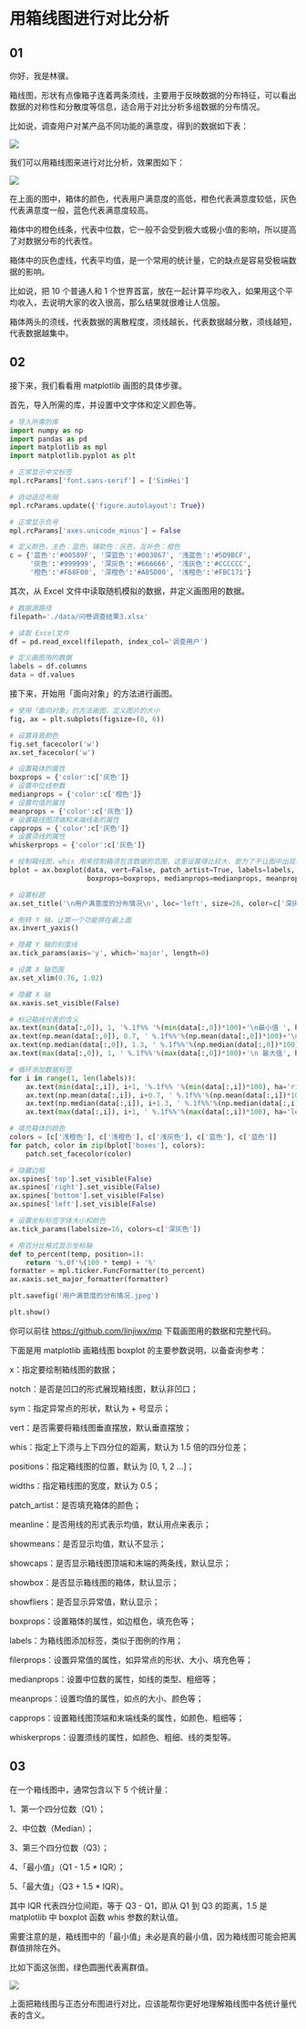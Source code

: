 #  用箱线图进行对比分析

## 01

你好，我是林骥。

箱线图，形状有点像箱子连着两条须线，主要用于反映数据的分布特征，可以看出数据的对称性和分散度等信息，适合用于对比分析多组数据的分布情况。

比如说，调查用户对某产品不同功能的满意度，得到的数据如下表：

![ ](https://tva1.sinaimg.cn/large/007S8ZIlgy1gficrtx3wdj30j30dwdhh.jpg)

我们可以用箱线图来进行对比分析，效果图如下：

![ ](https://tva1.sinaimg.cn/large/007S8ZIlgy1gfif37p3t7j30g00c0mxr.jpg)

在上面的图中，箱体的颜色，代表用户满意度的高低，橙色代表满意度较低，灰色代表满意度一般，蓝色代表满意度较高。

箱体中的橙色线条，代表中位数，它一般不会受到极大或极小值的影响，所以提高了对数据分布的代表性。

箱体中的灰色虚线，代表平均值，是一个常用的统计量，它的缺点是容易受极端数据的影响。

比如说，把 10 个普通人和 1 个世界首富，放在一起计算平均收入，如果用这个平均收入，去说明大家的收入很高，那么结果就很难让人信服。

箱体两头的须线，代表数据的离散程度，须线越长，代表数据越分散，须线越短，代表数据越集中。



## 02

接下来，我们看看用 matplotlib 画图的具体步骤。

首先，导入所需的库，并设置中文字体和定义颜色等。

```python
# 导入所需的库
import numpy as np
import pandas as pd
import matplotlib as mpl
import matplotlib.pyplot as plt

# 正常显示中文标签
mpl.rcParams['font.sans-serif'] = ['SimHei']

# 自动适应布局
mpl.rcParams.update({'figure.autolayout': True})

# 正常显示负号
mpl.rcParams['axes.unicode_minus'] = False

# 定义颜色，主色：蓝色，辅助色：灰色，互补色：橙色
c = {'蓝色':'#00589F', '深蓝色':'#003867', '浅蓝色':'#5D9BCF',
     '灰色':'#999999', '深灰色':'#666666', '浅灰色':'#CCCCCC',
     '橙色':'#F68F00', '深橙色':'#A05D00', '浅橙色':'#FBC171'}
```

其次，从 Excel 文件中读取随机模拟的数据，并定义画图用的数据。

```python
# 数据源路径
filepath='./data/问卷调查结果3.xlsx'

# 读取 Excel文件
df = pd.read_excel(filepath, index_col='调查用户')

# 定义画图用的数据
labels = df.columns
data = df.values
```

接下来，开始用「面向对象」的方法进行画图。

```python
# 使用「面向对象」的方法画图，定义图片的大小
fig, ax = plt.subplots(figsize=(8, 6))

# 设置背景颜色
fig.set_facecolor('w')
ax.set_facecolor('w')

# 设置箱体的属性
boxprops = {'color':c['灰色']}
# 设置中位线参数
medianprops = {'color':c['橙色']}
# 设置均值的属性
meanprops = {'color':c['灰色']}
# 设置箱线图顶端和末端线条的属性
capprops = {'color':c['灰色']}
# 设置须线的属性
whiskerprops = {'color':c['灰色']}

# 绘制箱线图，whis 用来控制箱须包含数据的范围，这里设置得比较大，是为了不让图中出现异常点
bplot = ax.boxplot(data, vert=False, patch_artist=True, labels=labels, showmeans=True, whis=5, meanline=True, 
                   boxprops=boxprops, medianprops=medianprops, meanprops=meanprops, capprops=capprops, whiskerprops=whiskerprops)

# 设置标题
ax.set_title('\n用户满意度的分布情况\n', loc='left', size=26, color=c['深灰色'])

# 倒转 Y 轴，让第一个功能排在最上面
ax.invert_yaxis()

# 隐藏 Y 轴的刻度线
ax.tick_params(axis='y', which='major', length=0)

# 设置 X 轴范围
ax.set_xlim(0.76, 1.02)

# 隐藏 X 轴
ax.xaxis.set_visible(False)

# 标记箱线代表的含义
ax.text(min(data[:,0]), 1, '%.1f%% '%(min(data[:,0])*100)+'\n最小值 ', ha='right', fontsize=12, color=c['深灰色'], va='center')
ax.text(np.mean(data[:,0]), 0.7, ' %.1f%%'%(np.mean(data[:,0])*100)+'\n 平均值', ha='center', fontsize=12, color=c['深灰色'], va='bottom')
ax.text(np.median(data[:,0]), 1.3, ' %.1f%%'%(np.median(data[:,0])*100)+'\n中位数', ha='center', fontsize=12, color=c['橙色'], va='top')
ax.text(max(data[:,0]), 1, ' %.1f%%'%(max(data[:,0])*100)+'\n 最大值', ha='left', fontsize=12, color=c['深灰色'], va='center')

# 循环添加数据标签
for i in range(1, len(labels)):
    ax.text(min(data[:,i]), i+1, '%.1f%% '%(min(data[:,i])*100), ha='right', fontsize=12, color=c['深灰色'], va='center')
    ax.text(np.mean(data[:,i]), i+0.7, ' %.1f%%'%(np.mean(data[:,i])*100), ha='center', fontsize=12, color=c['深灰色'], va='bottom')
    ax.text(np.median(data[:,i]), i+1.3, ' %.1f%%'%(np.median(data[:,i])*100), ha='center', fontsize=12, color=c['橙色'], va='top')
    ax.text(max(data[:,i]), i+1, ' %.1f%%'%(max(data[:,i])*100), ha='left', fontsize=12, color=c['深灰色'], va='center')

# 填充箱体的颜色
colors = [c['浅橙色'], c['浅橙色'], c['浅灰色'], c['蓝色'], c['蓝色']]
for patch, color in zip(bplot['boxes'], colors):
    patch.set_facecolor(color)

# 隐藏边框
ax.spines['top'].set_visible(False)
ax.spines['right'].set_visible(False)
ax.spines['bottom'].set_visible(False)
ax.spines['left'].set_visible(False)

# 设置坐标标签字体大小和颜色
ax.tick_params(labelsize=16, colors=c['深灰色'])

# 用百分比格式显示坐标轴
def to_percent(temp, position=1):
    return '%.0f'%(100 * temp) + '%'
formatter = mpl.ticker.FuncFormatter(to_percent)
ax.xaxis.set_major_formatter(formatter)

plt.savefig('用户满意度的分布情况.jpeg')

plt.show()
```

你可以前往 https://github.com/linjiwx/mp 下载画图用的数据和完整代码。

下面是用 matplotlib 画箱线图 boxplot 的主要参数说明，以备查询参考：

x：指定要绘制箱线图的数据；

notch：是否是凹口的形式展现箱线图，默认非凹口；

sym：指定异常点的形状，默认为 + 号显示；

vert：是否需要将箱线图垂直摆放，默认垂直摆放；

whis：指定上下须与上下四分位的距离，默认为 1.5 倍的四分位差；

positions：指定箱线图的位置，默认为 [0, 1, 2 …]；

widths：指定箱线图的宽度，默认为 0.5；

patch_artist：是否填充箱体的颜色；

meanline：是否用线的形式表示均值，默认用点来表示；

showmeans：是否显示均值，默认不显示；

showcaps：是否显示箱线图顶端和末端的两条线，默认显示；

showbox：是否显示箱线图的箱体，默认显示；

showfliers：是否显示异常值，默认显示；

boxprops：设置箱体的属性，如边框色，填充色等；

labels：为箱线图添加标签，类似于图例的作用；

filerprops：设置异常值的属性，如异常点的形状、大小、填充色等；

medianprops：设置中位数的属性，如线的类型、粗细等；

meanprops：设置均值的属性，如点的大小、颜色等；

capprops：设置箱线图顶端和末端线条的属性，如颜色、粗细等；

whiskerprops：设置须线的属性，如颜色、粗细、线的类型等。



## 03

在一个箱线图中，通常包含以下 5 个统计量：

1、第一个四分位数（Q1）；

2、中位数（Median）；

3、第三个四分位数（Q3）；

4、「最小值」（Q1 - 1.5 * IQR）；

5、「最大值」（Q3 + 1.5 * IQR）。

其中  IQR 代表四分位间距，等于 Q3 - Q1，即从 Q1 到 Q3 的距离，1.5 是 matplotlib 中 boxplot 函数 whis 参数的默认值。

需要注意的是，箱线图中的「最小值」未必是真的最小值，因为箱线图可能会把离群值排除在外。

比如下面这张图，绿色圆圈代表离群值。

![ ](https://tva1.sinaimg.cn/large/007S8ZIlgy1gfid4gbhgej30ua0u0tl1.jpg)

上面把箱线图与正态分布图进行对比，应该能帮你更好地理解箱线图中各统计量代表的含义。



